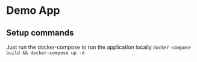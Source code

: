 # Demo App

## Setup commands

Just run the docker-compose to run the application locally
`docker-compose build && docker-compose up -d`

